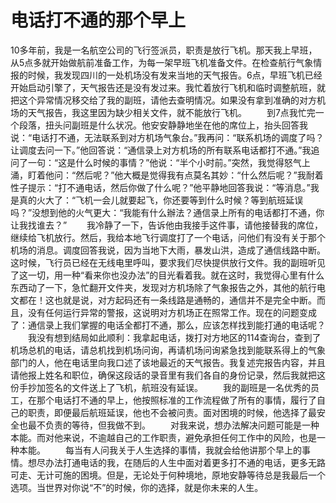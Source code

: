 # 电话打不通的那个早上 

​	10多年前，我是一名航空公司的飞行签派员，职责是放行飞机。那天我上早班，从5点多就开始做航前准备工作，为每一架早班飞机准备文件。在检查航行气象情报的时候，我发现四川的一处机场没有发来当地的天气报告。6点，早班飞机已经开始启动引擎了，天气报告还是没有发过来。我忙着放行飞机和临时调整航班，就把这个异常情况移交给了我的副班，请他去查明情况。如果没有拿到准确的对方机场的天气报告，我这里因为缺少相关文件，就不能放行飞机。
　　到7点我忙完一个段落，扭头问副班是什么状况。他安安静静地坐在他的席位上，抬头回答我说：“电话打不通，无法联系到对方机场气象台。”我再问：“联系机场的调度了吗？让调度去问一下。”他回答说：“通信录上对方机场的所有联系电话都打不通。”我追问了一句：“这是什么时候的事情？”他说：“半个小时前。”突然，我觉得怒气上涌，盯着他问：“然后呢？”他大概是觉得我有点莫名其妙：“什么然后呢？”我耐着性子提示：“打不通电话，然后你做了什么呢？”他平静地回答我说：“等消息。”我是真的火大了：“飞机一会儿就要起飞，你还要等到什么时候？等到航班延误吗？”没想到他的火气更大：“我能有什么辦法？通信录上所有的电话都打不通，你让我找谁去？”
　　我冷静了一下，告诉他由我接手这件事，请他接替我的席位，继续给飞机放行。然后，我给本地飞行调度打了一个电话，问他们有没有关于那个机场的消息。调度回答我说，因为当地下大雨，暴发山洪，造成了通信线路中断。这时候，飞行员已经在无线电里呼叫，要求我们尽快提供放行文件。我的副班听见了这一切，用一种“看来你也没办法”的目光看着我。就在这时，我觉得心里有什么东西动了一下，急忙翻开文件夹，发现对方机场除了气象报告之外，其他的航行电文都在！这也就是说，对方起码还有一条线路是通畅的，通信并不是完全中断。而且，没有任何运行异常的警报，这说明对方机场正在照常工作。现在的问题变成了：通信录上我们掌握的电话全都打不通，那么，应该怎样找到能打通的电话呢？
　　我没有想到结局如此顺利：我拿起电话，拨打对方地区的114查询台，查到了机场总机的电话，请总机找到机场问询，再请机场问询紧急找到能联系得上的气象部门的人，他在电话里向我口述了该地最近的天气报告。我复述完报告内容，并且请他报上姓名和职位，确保这段话的录音里有我们各自的身份记录，然后我就把这份手抄加签名的文件送上了飞机，航班没有延误。
　　我的副班是一名优秀的员工，在那个电话打不通的早上，他按照标准的工作流程做了所有的事情，履行了自己的职责，即便最后航班延误，他也不会被问责。面对困境的时候，他选择了最安全也最不负责的等待，但我做不到。
　　对我来说，想办法解决问题可能是一种本能。而对他来说，不逾越自己的工作职责，避免承担任何工作中的风险，也是一种本能。
　　每当有人问我关于人生选择的事情，我就会给他讲那个早上的事情。想尽办法打通电话的我，在随后的人生中面对着更多打不通的电话，更多无路可走、无计可施的困境。但是，无论处于何种境地，原地安静等待总是我最后一个选项。当世界对你说“不”的时候，你的选择，就是你未来的人生。

